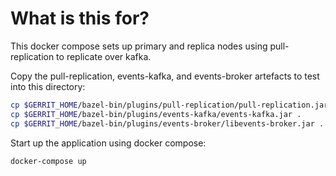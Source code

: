 # What is this for?

This docker compose sets up primary and replica nodes using pull-replication to
replicate over kafka.

Copy the pull-replication, events-kafka, and events-broker artefacts to test
into this directory:

```bash
cp $GERRIT_HOME/bazel-bin/plugins/pull-replication/pull-replication.jar .
cp $GERRIT_HOME/bazel-bin/plugins/events-kafka/events-kafka.jar .
cp $GERRIT_HOME/bazel-bin/plugins/events-broker/libevents-broker.jar .
```

Start up the application using docker compose:

```bash
docker-compose up
```
